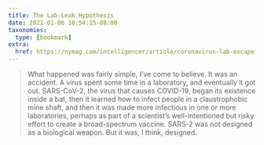 ```yaml
---
title: The Lab-Leak Hypothesis
date: 2021-01-06 10:54:15-08:00
taxonomies:
  type: [bookmark]
extra:
  href: https://nymag.com/intelligencer/article/coronavirus-lab-escape-theory.html
---
```

> What happened was fairly simple, I’ve come to believe. It was an accident. A virus spent some time in a laboratory, and eventually it got out. SARS-CoV-2, the virus that causes COVID-19, began its existence inside a bat, then it learned how to infect people in a claustrophobic mine shaft, and then it was made more infectious in one or more laboratories, perhaps as part of a scientist’s well-intentioned but risky effort to create a broad-spectrum vaccine. SARS-2 was not designed as a biological weapon. But it was, I think, designed.
